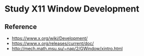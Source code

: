 # Study X11 Window Development

## Reference

* <https://www.x.org/wiki/Development/>
* <https://www.x.org/releases/current/doc/>
* <http://mech.math.msu.su/~nap/2/GWindow/xintro.html>
